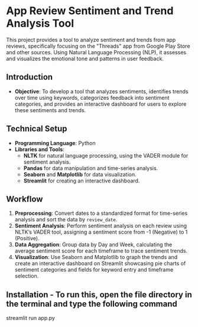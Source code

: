 # App Review Sentiment and Trend Analysis Tool

This project provides a tool to analyze sentiment and trends from app reviews, specifically focusing on the "Threads" app from Google Play Store and other sources. Using Natural Language Processing (NLP), it assesses and visualizes the emotional tone and patterns in user feedback.

## Introduction

- **Objective**: To develop a tool that analyzes sentiments, identifies trends over time using keywords, categorizes feedback into sentiment categories, and provides an interactive dashboard for users to explore these sentiments and trends.

## Technical Setup

- **Programming Language**: Python
- **Libraries and Tools**:
  - **NLTK** for natural language processing, using the VADER module for sentiment analysis.
  - **Pandas** for data manipulation and time-series analysis.
  - **Seaborn** and **Matplotlib** for data visualization.
  - **Streamlit** for creating an interactive dashboard.

## Workflow

1. **Preprocessing**: Convert dates to a standardized format for time-series analysis and sort the data by `review_date`.
2. **Sentiment Analysis**: Perform sentiment analysis on each review using NLTK’s VADER tool, assigning a sentiment score from -1 (Negative) to 1 (Positive).
3. **Data Aggregation**: Group data by Day and Week, calculating the average sentiment score for each timeframe to trace sentiment trends.
4. **Visualization**: Use Seaborn and Matplotlib to graph the trends and create an interactive dashboard on Streamlit showcasing pie charts of sentiment categories and fields for keyword entry and timeframe selection.

## Installation - To run this, open the file directory in the terminal and type the following command


streamlit run app.py
